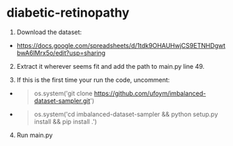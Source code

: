 # diabetic-retinopathy

1. Download the dataset:
- https://docs.google.com/spreadsheets/d/1tdk9OHAUHwjCS9ETNHDgwtbwA6lMrx5o/edit?usp=sharing

2. Extract it wherever seems fit and add the path to main.py line 49.

3. If this is the first time your run the code, uncomment: 
- > os.system('git clone https://github.com/ufoym/imbalanced-dataset-sampler.git')
- > os.system('cd imbalanced-dataset-sampler && python setup.py install && pip install .')

4. Run main.py



